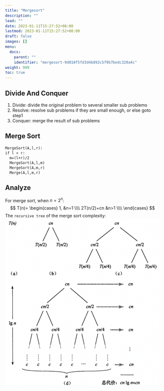 ```yaml
---
title: "Mergesort"
description: ""
lead: ""
date: 2023-01-11T15:27:52+08:00
lastmod: 2023-01-11T15:27:52+08:00
draft: false
images: []
menu:
  docs:
    parent: ""
    identifier: "mergesort-9d010f5fd3d4b892c5f9b7bedc320a4c"
weight: 999
toc: true
---
```

## Divide And Conquer
1. Divide: divide the original problem to several smaller sub problems
2. Resolve: resolve sub problems if they are small enough, or else goto step1
3. Conquer: merge the result of sub problems

## Merge Sort
```
MergeSort(A,l,r):
if l < r:
  m=(l+r)/2
  MergeSort(A,l,m)
  MergeSort(A,m,r)
  Merge(A,l,m,r)
```
## Analyze
For merge sort, when $n=2^n$:
$$
T(n)=
\begin{cases}
1, &n=1 \\\\
2T(n/2)+cn &n>1 \\\\
\end{cases}
$$
The `recursive tree` of the merge sort complexity: ![recursive tree](images/recursive_tree.png)
